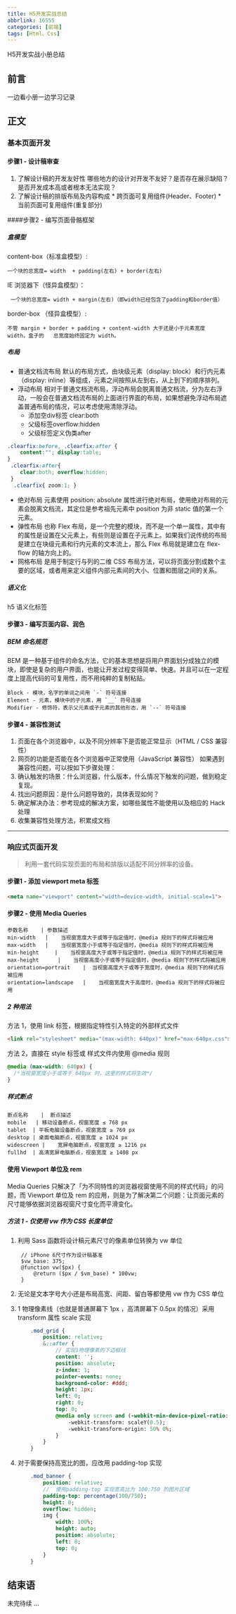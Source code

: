 ```yaml
---
title: H5开发实战总结
abbrlink: 16555
categories: [前端]
tags: [Html、Css]
---
```



H5开发实战小册总结
<!-- more -->
## 前言
一边看小册一边学习记录
## 正文
### 基本页面开发
#### 步骤1 - 设计稿审查
1.  了解设计稿的开发友好性
         哪些地方的设计对开发不友好？是否存在展示缺陷？是否开发成本高或者根本无法实现？
2.   了解设计稿的排版布局及内容构成
    *  跨页面可复用组件(Header、Footer)
    * 当前页面可复用组件(重复部分)

####步骤2 - 编写页面骨骼框架
##### 盒模型
content-box（标准盒模型）:

    一个块的总宽度= width  + padding(左右) + border(左右)

IE 浏览器下（怪异盒模型）：

     一个块的总宽度= width + margin(左右)（即width已经包含了padding和border值）  
border-box （怪异盒模型）:

    不管 margin + border + padding + content-width 大于还是小于元素宽度 width，盒子的   总宽度始终固定为 width。
##### 布局
- 普通文档流布局
    默认的布局方式，由块级元素（display: block）和行内元素（display: inline）等组成，元素之间按照从左到右，从上到下的顺序排列。
- 浮动布局
    相对于普通文档流布局，浮动布局会脱离普通文档流，分为左右浮动，一般会在普通文档流布局的上面进行界面的布局，如果想避免浮动布局遮盖普通布局的情况，可以考虑使用清除浮动。
    - 添加空div标签 clear:both
    - 父级标签overflow:hidden
    - 父级标签定义伪类after
```css
.clearfix:before, .clearfix:after { 
    content:""; display:table; 
}
 .clearfix:after{ 
    clear:both; overflow:hidden; 
 }
  .clearfix{ zoom:1; }
```
- 绝对布局
 元素使用 position: absolute 属性进行绝对布局，使用绝对布局的元素会脱离文档流，其定位是参考祖先元素中 position 为非 static 值的第一个元素。
- 弹性布局
也称 Flex 布局，是一个完整的模块，而不是一个单一属性，其中有的属性是设置在父元素上，有些则是设置在子元素上。如果我们说传统的布局是建立在块级元素和行内元素的文本流上，那么 Flex 布局就是建立在 flex-flow 的轴方向上的。
- 网格布局
是用于制定行与列的二维 CSS 布局方法，可以将页面分割成数个主要的区域，或者用来定义组件内部元素间的大小、位置和图层之间的关系。
##### 语义化
h5 语义化标签

#### 步骤3 - 编写页面内容、润色
##### BEM 命名规范
BEM 是一种基于组件的命名方法，它的基本思想是将用户界面划分成独立的模块，即使是复杂的用户界面，也能让开发过程变得简单、快速。并且可以在一定程度上提高代码的可复用性，而不用纯粹的复制粘贴。

    Block - 模块，名字的单词之间用 `-` 符号连接
    Element - 元素，模块中的子元素，用 `__` 符号连接
    Modifier - 修饰符，表示父元素或子元素的其他形态，用 `--` 符号连接

#### 步骤4 - 兼容性测试
1. 页面在各个浏览器中，以及不同分辨率下是否能正常显示（HTML / CSS 兼容性）
2. 网页的功能是否能在各个浏览器中正常使用（JavaScript 兼容性）
如果遇到兼容性问题，可以按如下步骤处理：
1. 确认触发的场景：什么浏览器，什么版本，什么情况下触发的问题，做到稳定复现。
2. 找出问题原因：是什么问题导致的，具体表现如何？
3. 确定解决办法：参考现成的解决方案，如哪些属性不能使用以及相应的 Hack 处理
4. 收集兼容性处理方法，积累成文档

- - - 
### 响应式页面开发
> 利用一套代码实现页面的布局和排版以适配不同分辨率的设备。
#### 步骤1 - 添加 viewport meta 标签
```html
<meta name="viewport" content="width=device-width, initial-scale=1">
```

#### 步骤2 - 使用 Media Queries
```table
参数名称	| 参数描述
min-width   |    当视窗宽度大于或等于指定值时，@media 规则下的样式将被应用
max-width   |    当视窗宽度小于或等于指定值时，@media 规则下的样式将被应用
min-height     |    当视窗高度大于或等于指定值时，@media 规则下的样式将被应用
max-height	    |    当视窗高度小于或等于指定值时，@media 规则下的样式将被应用
orientation=portrait	|  当视窗高度大于或等于宽度时，@media 规则下的样式将被应用
orientation=landscape	|    当视窗宽度大于高度时，@media 规则下的样式将被应用
```
##### 2 种用法
方法 1，使用 link 标签，根据指定特性引入特定的外部样式文件
```html
<link rel="stylesheet" media="(max-width: 640px)" href="max-640px.css">
```
方法 2，直接在 style 标签或 样式文件内使用 @media 规则
```css
@media (max-width: 640px) {
  /*当视窗宽度小于或等于 640px 时，这里的样式将生效*/
}
```
##### 样式断点
```table
断点名称	|  断点描述
mobile	 | 移动设备断点，视窗宽度 ≤ 768 px
tablet	| 平板电脑设备断点，视窗宽度 ≥ 769 px
desktop	| 桌面电脑断点，视窗宽度 ≥ 1024 px
widescreen | 	宽屏电脑断点，视窗宽度 ≥ 1216 px
fullhd	| 高清宽屏电脑断点，视窗宽度 ≥ 1408 px
```
#### 使用 Viewport 单位及 rem
Media Queries 只解决了「为不同特性的浏览器视窗使用不同的样式代码」的问题，而 Viewport 单位及 rem 的应用，则是为了解决第二个问题：让页面元素的尺寸能够依据浏览器视窗尺寸变化而平滑变化。
##### 方法 1 - 仅使用 vw 作为 CSS 长度单位
1. 利用 Sass 函数将设计稿元素尺寸的像素单位转换为 vw 单位
        
        // iPhone 6尺寸作为设计稿基准
        $vw_base: 375; 
        @function vw($px) {
            @return ($px / $vm_base) * 100vw;
        }
2. 无论是文本字号大小还是布局高宽、间距、留白等都使用 vw 作为 CSS 单位
3. 1 物理像素线（也就是普通屏幕下 1px ，高清屏幕下 0.5px 的情况）采用 transform 属性 scale 实现
    ```sass
        .mod_grid {
            position: relative;
            &::after {
                // 实现1物理像素的下边框线
                content: '';
                position: absolute;
                z-index: 1;
                pointer-events: none;
                background-color: #ddd;
                height: 1px;
                left: 0;
                right: 0;
                top: 0;
                @media only screen and (-webkit-min-device-pixel-ratio: 2) {
                    -webkit-transform: scaleY(0.5);
                    -webkit-transform-origin: 50% 0%;
                }
            }
        }
    ```

4. 对于需要保持高宽比的图，应改用 padding-top 实现
    ```sass
        .mod_banner {
            position: relative;
            //  使用padding-top 实现宽高比为 100:750 的图片区域
            padding-top: percentage(100/750);
            height: 0;
            overflow: hidden;
            img {
                width: 100%;
                height: auto;
                position: absolute;
                left: 0;
                top: 0; 
            }
        }
    ```
## 结束语
未完待续 ...